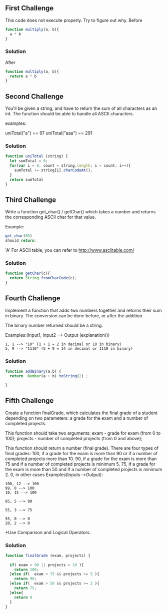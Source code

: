 ## First Challenge
This code does not execute properly. Try to figure out why.
Before
```javascript
function multiply(a, b){
  a * b
}
```
### Solution
After
```javascript
function multiply(a, b){
  return a * b
}
```
## Second Challenge
You'll be given a string, and have to return the sum of all characters as an int. The function should be able to handle all ASCII characters.

examples:

uniTotal("a") == 97 uniTotal("aaa") == 291
### Solution
```javascript
function uniTotal (string) {
  let sumTotal = 0;
  for(var i = 0, count = string.length; i < count; i++){
    sumTotal += string[i].charCodeAt();
  }
  return sumTotal
}
```

## Third Challenge
Write a function get_char() / getChar() which takes a number and returns the corresponding ASCII char for that value.

Example:
```javascript
get_char(65)
should return:
```
'A'
For ASCII table, you can refer to http://www.asciitable.com/
### Solution
```javascript
function getChar(c){
  return String.fromCharCode(c);
}
```

## Fourth Challenge
Implement a function that adds two numbers together and returns their sum in binary. The conversion can be done before, or after the addition.

The binary number returned should be a string.

Examples:(Input1, Input2 --> Output (explanation)))
```
1, 1 --> "10" (1 + 1 = 2 in decimal or 10 in binary)
5, 9 --> "1110" (5 + 9 = 14 in decimal or 1110 in binary)
```
### Solution
```javascript
function addBinary(a,b) {
  return  Number(a + b).toString(2) ;

}
```

## Fifth Challenge
Create a function finalGrade, which calculates the final grade of a student depending on two parameters: a grade for the exam and a number of completed projects.

This function should take two arguments: exam - grade for exam (from 0 to 100); projects - number of completed projects (from 0 and above);

This function should return a number (final grade). There are four types of final grades:
100, if a grade for the exam is more than 90 or if a number of completed projects more than 10.
90, if a grade for the exam is more than 75 and if a number of completed projects is minimum 5.
75, if a grade for the exam is more than 50 and if a number of completed projects is minimum 2.
0, in other cases
Examples(Inputs-->Output):
```
100, 12 --> 100
99, 0 --> 100
10, 15 --> 100

85, 5 --> 90

55, 3 --> 75

55, 0 --> 0
20, 2 --> 0
```
*Use Comparison and Logical Operators.
### Solution
```javascript
function finalGrade (exam, projects) {
  
  if( exam > 90 || projects > 10 ){
    return 100;
  }else if(  exam > 75 && projects >= 5 ){
    return 90;
  }else if(  exam > 50 && projects >= 2 ){
    return 75;
  }else{
    return 0
  }
}

```
